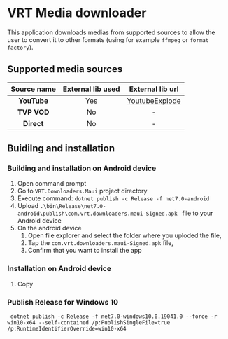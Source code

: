 # VRT Media downloader

This application downloads medias from supported sources to allow the user to convert it to other formats (using for example ```ffmpeg``` or ```format factory```).

## Supported media sources

| Source name  |External lib used |External lib url|
|:-:|:-:|:-:|
|<b>YouTube</b>| Yes | <a href="https://github.com/Tyrrrz/YoutubeExplode">YoutubeExplode</a> |
|<b>TVP VOD</b>| No | - |
|<b>Direct</b>| No | - |

## Buidilng and installation

### Building and installation on Android device

1. Open command prompt
1. Go to ```VRT.Downloaders.Maui``` project directory 
1. Execute command: ``` dotnet publish -c Release -f net7.0-android ```
1. Upload ```.\bin\Release\net7.0-android\publish\com.vrt.downloaders.maui-Signed.apk ``` file to your Android device
1. On the android device
    1. Open file explorer and select the folder where you uploded the file,
    1. Tap the ```com.vrt.downloaders.maui-Signed.apk``` file,
    1. Confirm that you want to install the app


### Installation on Android device

1. Copy 


### Publish Release for Windows 10
``` dotnet publish -c Release -f net7.0-windows10.0.19041.0 --force -r win10-x64 --self-contained /p:PublishSingleFile=true /p:RuntimeIdentifierOverride=win10-x64```

